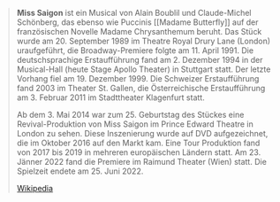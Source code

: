 > **Miss Saigon** ist ein Musical von Alain Boublil und Claude-Michel Schönberg, das ebenso wie Puccinis [[Madame Butterfly]] auf der französischen Novelle Madame Chrysanthemum beruht. Das Stück wurde am 20. September 1989 im Theatre Royal Drury Lane (London) uraufgeführt, die Broadway-Premiere folgte am 11. April 1991. Die deutschsprachige Erstaufführung fand am 2. Dezember 1994 in der Musical-Hall (heute Stage Apollo Theater) in Stuttgart statt. Der letzte Vorhang fiel am 19. Dezember 1999. Die Schweizer Erstaufführung fand 2003 im Theater St. Gallen, die Österreichische Erstaufführung am 3. Februar 2011 im Stadttheater Klagenfurt statt.
>
> Ab dem 3. Mai 2014 war zum 25. Geburtstag des Stückes eine Revival-Produktion von Miss Saigon im Prince Edward Theatre in London zu sehen. Diese Inszenierung wurde auf DVD aufgezeichnet, die im Oktober 2016 auf den Markt kam. Eine Tour Produktion fand von 2017 bis 2019 in mehreren europäischen Ländern statt. Am 23. Jänner 2022 fand die Premiere im Raimund Theater (Wien) statt. Die Spielzeit endete am 25. Juni 2022.
>
> [Wikipedia](https://de.wikipedia.org/wiki/Miss%20Saigon)